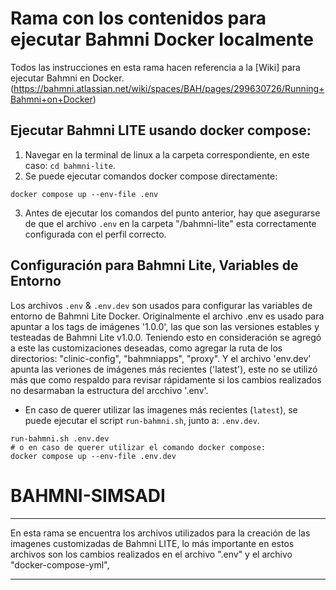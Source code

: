# Rama con los contenidos para ejecutar Bahmni Docker localmente

Todos las instrucciones en esta rama hacen referencia a la [Wiki] para ejecutar Bahmni en Docker. (https://bahmni.atlassian.net/wiki/spaces/BAH/pages/299630726/Running+Bahmni+on+Docker) 

## Ejecutar Bahmni LITE usando docker compose: 
1. Navegar en la terminal de linux a la carpeta correspondiente, en este caso: `cd bahmni-lite`.
2. Se puede ejecutar comandos docker compose directamente:
```shell
docker compose up --env-file .env
```
3. Antes de ejecutar los comandos del punto anterior, hay que asegurarse de que el archivo `.env` en la carpeta "/bahmni-lite" esta correctamente configurada con el perfil correcto.



## Configuración para Bahmni Lite, Variables de Entorno 
Los archivos `.env` & `.env.dev` son usados para configurar las variables de entorno de Bahmni Lite Docker. Originalmente el archivo .env es usado para apuntar a los tags de imágenes '1.0.0', las que son las versiones estables y testeadas de Bahmni Lite v1.0.0. Teniendo esto en consideración se agregó a este las customizaciones deseadas, como agregar la ruta de los directorios: "clinic-config", "bahmniapps", "proxy". Y el archivo 'env.dev' apunta las veriones de imágenes más recientes  ('latest'), este no se utilizó más que como respaldo para revisar rápidamente si los cambios realizados no desarmaban la estructura del arcchivo '.env'.  


- En caso de querer utilizar las imagenes más recientes (`latest`), se puede ejecutar el script `run-bahmni.sh`, junto a: `.env.dev`.
```shell
run-bahmni.sh .env.dev
# o en caso de querer utilizar el comando docker compose:
docker compose up --env-file .env.dev
```

# BAHMNI-SIMSADI

--------
En esta rama se encuentra los archivos utilizados para la creación de las imagenes customizadas de Bahmni LITE, lo más importante en estos archivos son los cambios realizados en el archivo ".env" y el archivo "docker-compose-yml", 

----
